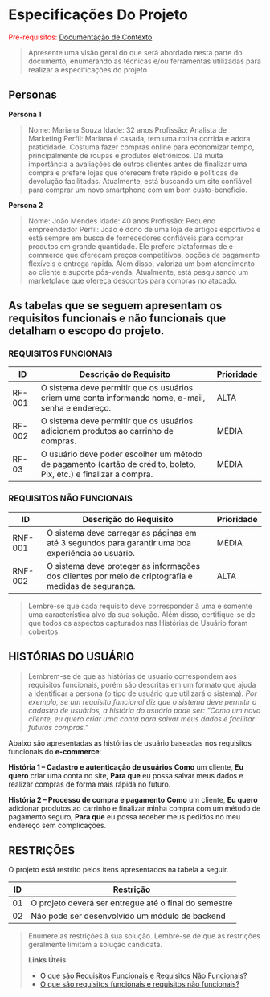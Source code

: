 # Especificações Do Projeto

<span style="color:red">Pré-requisitos: <a href="1-Contexto.md"> Documentação de Contexto</a></span>

> Apresente uma visão geral do que será abordado nesta parte do
> documento, enumerando as técnicas e/ou ferramentas utilizadas para
> realizar a especificações do projeto

## Personas

**Persona 1**

>Nome: Mariana Souza
>Idade: 32 anos
>Profissão: Analista de Marketing
>Perfil: Mariana é casada, tem uma rotina corrida e adora praticidade. Costuma fazer compras online para economizar tempo, principalmente de roupas e produtos eletrônicos. Dá muita importância a avaliações de outros clientes antes de finalizar uma compra e prefere lojas que oferecem frete rápido e políticas de devolução facilitadas. Atualmente, está buscando um site confiável para comprar um novo smartphone com um bom custo-benefício.

**Persona 2**

>Nome: João Mendes
>Idade: 40 anos
>Profissão: Pequeno empreendedor
>Perfil: João é dono de uma loja de artigos esportivos e está sempre em busca de fornecedores confiáveis para comprar produtos em grande quantidade. Ele prefere plataformas de e-commerce que ofereçam preços competitivos, opções de pagamento flexíveis e entrega rápida. Além disso, valoriza um bom atendimento ao cliente e suporte pós-venda. Atualmente, está pesquisando um marketplace que ofereça descontos para compras no atacado.

## As tabelas que se seguem apresentam os requisitos funcionais e não funcionais que detalham o escopo do projeto.

### REQUISITOS FUNCIONAIS

|ID    | Descrição do Requisito                                                                                            | Prioridade |
|------|-------------------------------------------------------------------------------------------------------------------|------------|
|RF-001| O sistema deve permitir que os usuários criem uma conta informando nome, e-mail, senha e endereço.                |      ALTA  | 
|RF-002| O sistema deve permitir que os usuários adicionem produtos ao carrinho de compras.                                |      MÉDIA |
|RF-03 | O usuário deve poder escolher um método de pagamento (cartão de crédito, boleto, Pix, etc.) e finalizar a compra. |      MÉDIA |



### REQUISITOS NÃO FUNCIONAIS

|ID     | Descrição do Requisito                                                                              |Prioridade |
|-------|-----------------------------------------------------------------------------------------------------|-----------|
|RNF-001| O sistema deve carregar as páginas em até 3 segundos para garantir uma boa experiência ao usuário.  |   MÉDIA   | 
|RNF-002| O sistema deve proteger as informações dos clientes por meio de criptografia e medidas de segurança.|   ALTA    | 


> Lembre-se que cada requisito deve corresponder à uma e somente uma característica alvo da sua solução. Além disso, certifique-se de que
> todos os aspectos capturados nas Histórias de Usuário foram cobertos.

## HISTÓRIAS DO USUÁRIO

>Lembrem-se de que as histórias de usuário correspondem aos requisitos funcionais, porém são descritas em um formato que ajuda a identificar a persona (o tipo de
> usuário que utilizará o sistema).
>*Por exemplo, se um requisito funcional diz que o sistema deve permitir o cadastro de usuários, a história do usuário pode ser:
>"Como um novo cliente, eu quero criar uma conta para salvar meus dados e facilitar futuras compras."*


Abaixo são apresentadas as histórias de usuário baseadas nos requisitos funcionais do **e-commerce**:

**História 1 – Cadastro e autenticação de usuários**
**Como** um cliente,
**Eu quero** criar uma conta no site,
**Para que** eu possa salvar meus dados e realizar compras de forma mais rápida no futuro.

**História 2 – Processo de compra e pagamento**
**Como** um cliente,
**Eu quero** adicionar produtos ao carrinho e finalizar minha compra com um método de pagamento seguro,
**Para que** eu possa receber meus pedidos no meu endereço sem complicações.



## RESTRIÇÕES

O projeto está restrito pelos itens apresentados na tabela a seguir.

|ID| Restrição                                             |
|--|-------------------------------------------------------|
|01| O projeto deverá ser entregue até o final do semestre |
|02| Não pode ser desenvolvido um módulo de backend        |


> Enumere as restrições à sua solução. Lembre-se de que as restrições
> geralmente limitam a solução candidata.
> 
> **Links Úteis**:
> - [O que são Requisitos Funcionais e Requisitos Não Funcionais?](https://codificar.com.br/requisitos-funcionais-nao-funcionais/)
> - [O que são requisitos funcionais e requisitos não funcionais?](https://analisederequisitos.com.br/requisitos-funcionais-e-requisitos-nao-funcionais-o-que-sao/)
